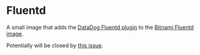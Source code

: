 # Fluentd

A small image that adds the [DataDog Fluentd plugin](https://github.com/DataDog/fluent-plugin-datadog)
to the [Bitnami Fluentd image](https://github.com/bitnami/bitnami-docker-fluentd).

Potentially will be closed by [this issue](https://github.com/bitnami/bitnami-docker-fluentd/issues/4).

